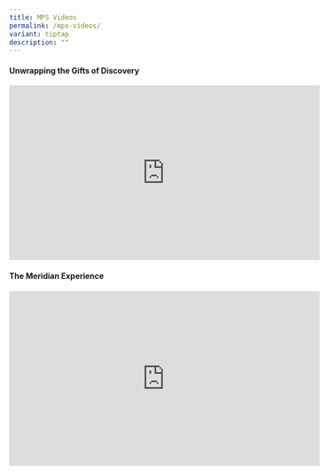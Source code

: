 ```yaml
---
title: MPS Videos
permalink: /mps-videos/
variant: tiptap
description: ""
---
```

<h4>Unwrapping the Gifts of Discovery</h4>
<div class="iframe-wrapper">
<iframe height="315" width="560" allowfullscreen="true" frameborder="0" src="https://www.youtube.com/embed/dQpmoz9dQs4?si=3-QX0CYXFdlAsLYs"></iframe>
</div>
<h4>The Meridian Experience</h4>
<div class="iframe-wrapper">
<iframe height="315" width="560" allowfullscreen="true" frameborder="0" src="https://www.youtube.com/embed/hA_11fdyWXk?si=iZNqof1XGuWy0I_f"></iframe>
</div>
<h4></h4>
<p></p>